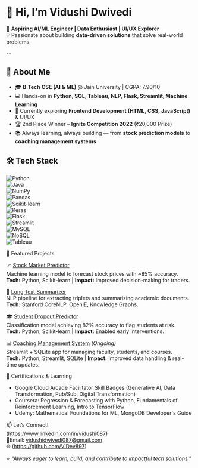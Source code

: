 # 👋 Hi, I’m Vidushi Dwivedi  

🎯 **Aspiring AI/ML Engineer | Data Enthusiast | UI/UX Explorer**  
💡 Passionate about building **data-driven solutions** that solve real-world problems.  

--
## 🚀 About Me  
- 🎓 **B.Tech CSE (AI & ML)** @ Jain University | CGPA: 7.90/10  
- 💻 Hands-on in **Python, SQL, Tableau, NLP, Flask, Streamlit, Machine Learning**  
- 🌱 Currently exploring **Frontend Development (HTML, CSS, JavaScript)** & UI/UX  
- 🏆 2nd Place Winner – **Ignite Competition 2022** (₹20,000 Prize)  
- 📚 Always learning, always building — from **stock prediction models** to **coaching management systems**  


## 🛠️ Tech Stack  
![Python](https://img.shields.io/badge/-Python-3776AB?logo=python&logoColor=white)  
![Java](https://img.shields.io/badge/-Java-007396?logo=java&logoColor=white)  
![NumPy](https://img.shields.io/badge/-NumPy-013243?logo=numpy&logoColor=white)  
![Pandas](https://img.shields.io/badge/-Pandas-150458?logo=pandas&logoColor=white)  
![Scikit-learn](https://img.shields.io/badge/-Scikit%20Learn-F7931E?logo=scikit-learn&logoColor=white)  
![Keras](https://img.shields.io/badge/-Keras-D00000?logo=keras&logoColor=white)  
![Flask](https://img.shields.io/badge/-Flask-000000?logo=flask&logoColor=white)  
![Streamlit](https://img.shields.io/badge/-Streamlit-FF4B4B?logo=streamlit&logoColor=white)  
![MySQL](https://img.shields.io/badge/-MySQL-4479A1?logo=mysql&logoColor=white)  
![NoSQL](https://img.shields.io/badge/-NoSQL-4DB33D?logo=mongodb&logoColor=white)  
![Tableau](https://img.shields.io/badge/-Tableau-E97627?logo=tableau&logoColor=white)  

📂 Featured Projects  

📈 [Stock Market Predictor](#)  
Machine learning model to forecast stock prices with ~85% accuracy.  
**Tech:** Python, Scikit-learn | 
**Impact:** Improved decision-making for traders.

🧠 [Long-text Summarizer](#)  
NLP pipeline for extracting triplets and summarizing academic documents.  
**Tech:** Stanford CoreNLP, OpenIE, Knowledge Graphs.

🎓 [Student Dropout Predictor](#)  
Classification model achieving 82% accuracy to flag students at risk.  
**Tech:** Python, Scikit-learn | 
**Impact:** Enabled early interventions.

 📊 [Coaching Management System](#) *(Ongoing)*  
Streamlit + SQLite app for managing faculty, students, and courses.  
**Tech:** Python, Streamlit, SQLite | 
**Impact:** Improved data handling & real-time updates.

📜 Certifications & Learning  
- Google Cloud Arcade Facilitator Skill Badges (Generative AI, Data Transformation, Pub/Sub, Digital Transformation)  
- Coursera: Regression & Forecasting with Python, Fundamentals of Reinforcement Learning, Intro to TensorFlow  
- Udemy: Mathematical Foundations for ML, MongoDB Developer's Guide  

📫 Let’s Connect!  
(https://www.linkedin.com/in/vidushi087)  
📧Email: vidushidwivedi087@gmail.com  
🌐 (https://github.com/ViDev897)  

⭐ *"Always eager to learn, build, and contribute to impactful tech solutions."*
